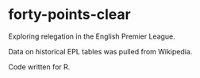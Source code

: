 # forty-points-clear

Exploring relegation in the English Premier League.

Data on historical EPL tables was pulled from Wikipedia.

Code written for R.

